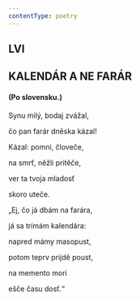 ```yaml
---
contentType: poetry
---
```


## LVI  

## KALENDÁR A NE FARÁR

#### (Po slovensku.)

Synu milý, bodaj zvážal,  

čo pan farár dněska kázal!

Kázal: pomni, človeče,

na smrť, něžli pritěče,

ver ta tvoja mladosť

skoro uteče.

„Ej, čo já dbám na farára,

já sa trímám kalendára:

napred mámy masopust,

potom teprv prijdě poust,

na memento mori

ešče času dosť.“
